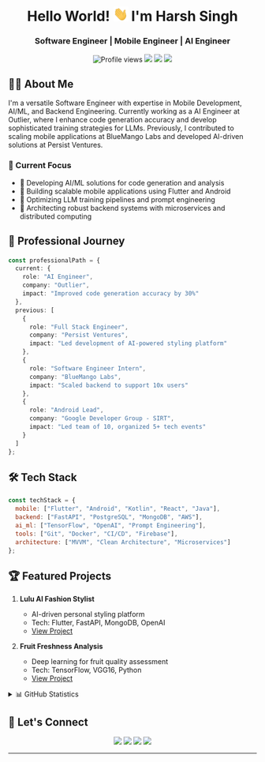 
<h1 align="center">Hello World! <img src="https://raw.githubusercontent.com/ABSphreak/ABSphreak/master/gifs/Hi.gif" width="30px"> I'm Harsh Singh</h1>
<h3 align="center">Software Engineer | Mobile Engineer | AI Engineer</h3>

<p align="center">
  
  <img src="https://komarev.com/ghpvc/?username=harshsingh-io&label=Profile%20views&color=0e75b6&style=flat" alt="Profile views" />
  <a href="mailto:harshsingh704888@gmail.com"><img src="https://img.shields.io/badge/Email-harshsingh704888%40gmail.com-blue?style=flat-square&logo=gmail"></a>
  <a href="tel:+917047272436"><img src="https://img.shields.io/badge/Phone-%2B917047272436-blue?style=flat-square&logo=phone"></a>
  <a href="https://harshsinghh.me"><img src="https://img.shields.io/badge/Portfolio-harshsinghh.me-blue?style=flat-square&logo=google-chrome"></a>
  
</p>

## 👨‍💻 About Me

I'm a versatile Software Engineer with expertise in Mobile Development, AI/ML, and Backend Engineering. Currently working as a AI Engineer at Outlier, where I enhance code generation accuracy and develop sophisticated training strategies for LLMs. Previously, I contributed to scaling mobile applications at BlueMango Labs and developed AI-driven solutions at Persist Ventures.

### 🚀 Current Focus
- 🤖 Developing AI/ML solutions for code generation and analysis
- 📱 Building scalable mobile applications using Flutter and Android
- 🎯 Optimizing LLM training pipelines and prompt engineering
- 🔧 Architecting robust backend systems with microservices and distributed computing

## 💼 Professional Journey

```typescript
const professionalPath = {
  current: {
    role: "AI Engineer",
    company: "Outlier",
    impact: "Improved code generation accuracy by 30%"
  },
  previous: [
    {
      role: "Full Stack Engineer",
      company: "Persist Ventures",
      impact: "Led development of AI-powered styling platform"
    },
    {
      role: "Software Engineer Intern",
      company: "BlueMango Labs",
      impact: "Scaled backend to support 10x users"
    },
    {
      role: "Android Lead",
      company: "Google Developer Group - SIRT",
      impact: "Led team of 10, organized 5+ tech events"
    }
  ]
};
```

## 🛠️ Tech Stack

```javascript
const techStack = {
  mobile: ["Flutter", "Android", "Kotlin", "React", "Java"],
  backend: ["FastAPI", "PostgreSQL", "MongoDB", "AWS"],
  ai_ml: ["TensorFlow", "OpenAI", "Prompt Engineering"],
  tools: ["Git", "Docker", "CI/CD", "Firebase"],
  architecture: ["MVVM", "Clean Architecture", "Microservices"]
};
```

## 🏆 Featured Projects

1. **Lulu AI Fashion Stylist**
   - AI-driven personal styling platform
   - Tech: Flutter, FastAPI, MongoDB, OpenAI
   - [View Project](https://github.com/harshsingh-io/lulu_stylist_app)

2. **Fruit Freshness Analysis**
   - Deep learning for fruit quality assessment
   - Tech: TensorFlow, VGG16, Python
   - [View Project](https://github.com/harshsingh-io/fruit_freshness_analysis)

<details>
<summary>📊 GitHub Statistics</summary>
<!-- START_SECTION:github_stats -->

> Last updated: 2025-05-14T00:56:35.763621+00:00

📈 **Activity Overview**
- 💻 Total Commits: 837
- ⭐ Total Stars Earned: 169
- 🔀 Pull Requests: 120
- 📝 Issues Created: 55
- 📦 Repositories: 105

🔝 **Most Used Languages**

- Kotlin: 20 repos

- Dart: 16 repos

- C++: 9 repos

- Python: 7 repos

- JavaScript: 7 repos

- Java: 5 repos

- HTML: 5 repos

- Jupyter Notebook: 5 repos

- TypeScript: 2 repos

- C: 1 repos

- CSS: 1 repos

- TeX: 1 repos

- Mermaid: 1 repos
 
<!-- END_SECTION:github_stats -->
</p>
</details>

## 🤝 Let's Connect

<p align="center">
  <a href="https://linkedin.com/in/harshsingh-io"><img src="https://img.shields.io/badge/-LinkedIn-0077B5?style=for-the-badge&logo=Linkedin&logoColor=white"/></a>
  <a href="https://twitter.com/harshsingh_io"><img src="https://img.shields.io/badge/-Twitter-1DA1F2?style=for-the-badge&logo=Twitter&logoColor=white"/></a>
  <a href="https://instagram.com/harshsingh.io"><img src="https://img.shields.io/badge/-Instagram-E4405F?style=for-the-badge&logo=Instagram&logoColor=white"/></a>
  <a href="https://codeenemy.hashnode.dev/"><img src="https://img.shields.io/badge/-Blog-2962FF?style=for-the-badge&logo=hashnode&logoColor=white"/></a>
</p>

---


